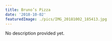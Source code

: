 ```yaml
---
title: Bruno’s Pizza
date: '2018-10-02'
featuredImage: ./pics/IMG_20181002_185413.jpg
---
```


No description provided yet.
